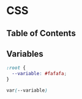 # CSS

## Table of Contents

## Variables
```css
:root {
  --variable: #fafafa; 
}

var(--variable)
```
